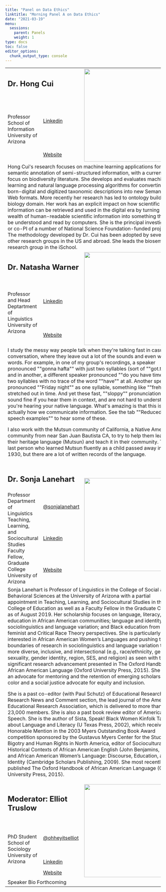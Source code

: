 ```yaml
---
title: "Panel on Data Ethics"
linktitle: "Morning Panel A on Data Ethics"
date: "2021-03-19"
menu:
  sessions:
    parent: Panels
    weight: 1
type: docs
toc: false
editor_options:
  chunk_output_type: console
---
```


<TABLE class="bio-table">

<!--- #################Speaker 1############## --->
<tr>
<td COLSPAN="2"><h2>Dr. Hong Cui</h2></td>
<td ROWSPAN="3"><img style="float: left;" src="/img/hong-cui.jpg" width="300" /></td>
</tr>
<tr>
<td ROWSPAN="2">Professor<br>School of Information<br>University of Arizona</li></td>
<td><i class="fab fa-linkedin"></i> <a href="https://www.linkedin.com/in/hong-cui-b9777018/" target="_blank" rel="noopener">Linkedin</a>
</td>
</tr>
<tr>
<td><i class="fa fa-link"></i> <a href="https://ischool.arizona.edu/people/hong-cui" target="_blank" rel="noopener">Website</a>
</td>
</tr>
<tr>
<td COLSPAN="3">
Hong Cui's research focuses on machine learning applications for semantic annotation of semi-structured information, with a current focus on biodiversity literature. She develops and evaluates machine learning and natural language processing algorithms for converting born-digital and digitized taxonomic descriptions into new Semantic Web formats. More recently her research has led to ontology building in biology domain. Her work has an explicit impact on how scientific information can be retrieved and used in the digital era by turning the wealth of human-readable scientific information into something that can be understood and read by computers. She is the principal investigator or co-PI of a number of National Science Foundation-funded projects. The methodology developed by Dr. Cui has been adopted by several other research groups in the US and abroad. She leads the biosemantics research group in the iSchool.
</td>
</tr>

<!--- #################Speaker 2############## --->
<tr>
<td COLSPAN="2"><h2>Dr. Natasha Warner</h2></td>
<td ROWSPAN="3"><img style="float: left;" src="/img/natasha-warner.jpg" width="300" /></td>
</tr>
<tr>
<td ROWSPAN="2">Professor and Head<br>Deptartment of Linguistics<br>University of Arizona</td>
<td><i class="fab fa-linkedin"></i> <a href=https://www.linkedin.com/in/natasha-warner-0a5050180/" target="_blank" rel="noopener">Linkedin</a>
</td>
</tr>
<tr>
<td><i class="fa fa-link"></i> <a href="https://nwarner.faculty.arizona.edu/" target="_blank" rel="noopener">Website</a>
</td>
</tr>
<tr>
<td COLSPAN="3">
I study the messy way people talk when they're talking fast in casual conversation, where they leave out a lot of the sounds and even whole words.  For example, in one of my group's recordings, a speaker pronounced ""gonna hafta"" with just two syllables (sort of ""got.tuh""), and in another, a different speaker pronounced ""do you have time"" as two syllables with no trace of the word ""have"" at all.  Another speaker pronounced ""Friday night"" as one syllable, something like ""freh..."" stretched out in time.  And yet these fast, ""sloppy"" pronunciations sound fine if you hear them in context, and are not hard to understand if you're hearing your native language.  What's amazing is that this is actually how we communicate information.  See the tab ""Reduced speech examples"" to hear some of these.

I also work with the Mutsun community of California, a Native American community from near San Juan Bautista CA, to try to help them learn their heritage language (Mutsun) and teach it in their community.  The last person who learned Mutsun fluently as a child passed away in 1930, but there are a lot of written records of the language.

</td>
</tr>

<!--- #################Speaker 3############## --->


<tr>
<td COLSPAN="2"><h2>Dr. Sonja Lanehart</h2></td>
<td ROWSPAN="4"><img style="float: left;" src="/img/sonja-lanehart.jpg" width="300" /></td>
</tr>
<tr>
<td ROWSPAN="3">Professor<br>
Department of Linguistics<br>
Teaching, Learning, and Sociocultural Studies<br>
Faculty Fellow, Graduate College <br>
University of Arizona</td>
<td><i class="fab fa-twitter"></i> <a href="https://twitter.com/@sonjalanehart" target="_blank" rel="noopener"> @sonjalanehart</a>
</td>
</tr>
<tr>
<td><i class="fab fa-linkedin"></i> <a href="https://www.linkedin.com/in/sonja-lanehart-2b00b857/" target="_blank" rel="noopener">Linkedin</a>
</td>
</tr>
<tr>
<td><i class="fa fa-link"></i> <a href="https://www.sonjallanehart.com/" target="_blank" rel="noopener">Website</a>
</td>
</tr>
<tr>
<td COLSPAN="3">
Sonja Lanehart is Professor of Linguistics in the College of Social and Behavioral Sciences at the University of Arizona with a partial appointment in Teaching, Learning, and Sociocultural Studies in the College of Education as well as a Faculty Fellow in the Graduate College as of August 2019. Her scholarship focuses on language, literacy, and education in African American communities; language and identity; sociolinguistics and language variation; and Black education from Black feminist and Critical Race Theory perspectives. She is particularly interested in African American Women’s Languages and pushing the boundaries of research in sociolinguistics and language variation to be more diverse, inclusive, and intersectional (e.g., race/ethnicity, gender, sexuality, gender identity, region, SES, and religion) as seen with the significant research advancement presented in The Oxford Handbook of African American Language (Oxford University Press, 2015). She also is an advocate for mentoring and the retention of emerging scholars of color and a social justice advocate for equity and inclusion.

She is a past co-editor (with Paul Schutz) of Educational Researcher: Research News and Comment section, the lead journal of the American Educational Research Association, which is delivered to more than 23,000 members. She is also a past book review editor of American Speech. She is the author of Sista, Speak! Black Women Kinfolk Talk about Language and Literacy (U Texas Press, 2002), which received Honorable Mention in the 2003 Myers Outstanding Book Award competition sponsored by the Gustavus Myers Center for the Study of Bigotry and Human Rights in North America, editor of Sociocultural and Historical Contexts of African American English (John Benjamins, 2001), and African American Women’s Language: Discourse, Education, and Identity (Cambridge Scholars Publishing, 2009). She most recently published The Oxford Handbook of African American Language (Oxford University Press, 2015).

</td>
</tr>


<tr>
<td COLSPAN="2"><h2>Moderator: Elliot Truslow</h2></td>
<td ROWSPAN="4"><img style="float: left;" src="/img/elliot-truslow.jpg" width="300" /></td>
</tr>
<tr>
<td ROWSPAN="3">
PhD Student<br>
School of Sociology<br>
University of Arizona</li></td>
<td><i class="fab fa-twitter"></i> <a href="https://twitter.com/ohheyitselliot" target="_blank" rel="noopener"> @ohheyitselliot</a>
</td>
</tr>
<tr>
<td><i class="fab fa-linkedin"></i> <a href="https://www.linkedin.com/in/elliotleetruslow/" target="_blank" rel="noopener">Linkedin</a>
</td>
</tr>
<tr>
<td><i class="fa fa-link"></i> <a href="https://elliotdoes.work/" target="_blank" rel="noopener">Website</a>
</td>
</tr>

<tr>
<td COLSPAN="3">
Speaker Bio Forthcoming

</td>
</tr>
</TABLE>

